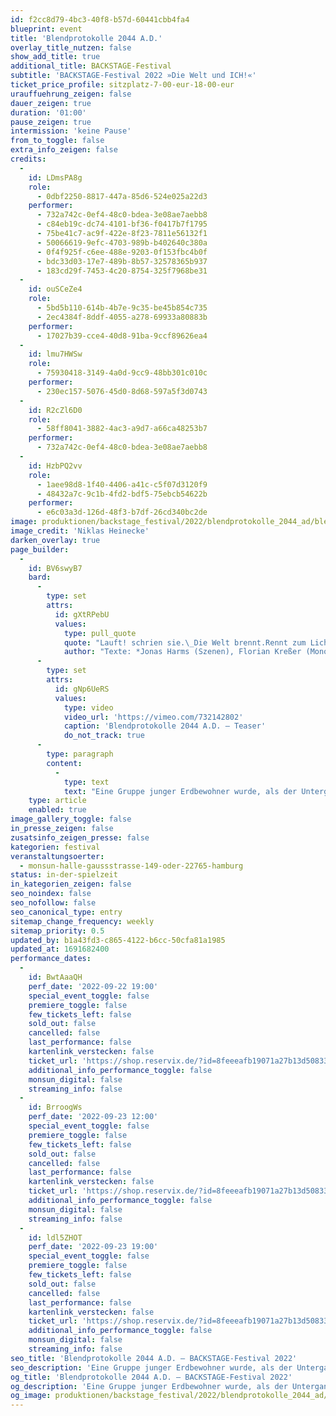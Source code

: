 ```yaml
---
id: f2cc8d79-4bc3-40f8-b57d-60441cbb4fa4
blueprint: event
title: 'Blendprotokolle 2044 A.D.'
overlay_title_nutzen: false
show_add_title: true
additional_title: BACKSTAGE-Festival
subtitle: 'BACKSTAGE-Festival 2022 »Die Welt und ICH!«'
ticket_price_profile: sitzplatz-7-00-eur-18-00-eur
urauffuehrung_zeigen: false
dauer_zeigen: true
duration: '01:00'
pause_zeigen: true
intermission: 'keine Pause'
from_to_toggle: false
extra_info_zeigen: false
credits:
  -
    id: LDmsPA8g
    role:
      - 0dbf2250-8817-447a-85d6-524e025a22d3
    performer:
      - 732a742c-0ef4-48c0-bdea-3e08ae7aebb8
      - c84eb19c-dc74-4101-bf36-f0417b7f1795
      - 75be41c7-ac9f-422e-8f23-7811e56132f1
      - 50066619-9efc-4703-989b-b402640c380a
      - 0f4f925f-c6ee-488e-9203-0f153fbc4b0f
      - bdc33d03-17e7-489b-8b57-32578365b937
      - 183cd29f-7453-4c20-8754-325f7968be31
  -
    id: ouSCeZe4
    role:
      - 5bd5b110-614b-4b7e-9c35-be45b854c735
      - 2ec4384f-8ddf-4055-a278-69933a80883b
    performer:
      - 17027b39-cce4-40d8-91ba-9ccf89626ea4
  -
    id: lmu7HWSw
    role:
      - 75930418-3149-4a0d-9cc9-48bb301c010c
    performer:
      - 230ec157-5076-45d0-8d68-597a5f3d0743
  -
    id: R2cZl6D0
    role:
      - 58ff8041-3882-4ac3-a9d7-a66ca48253b7
    performer:
      - 732a742c-0ef4-48c0-bdea-3e08ae7aebb8
  -
    id: HzbPQ2vv
    role:
      - 1aee98d8-1f40-4406-a41c-c5f07d3120f9
      - 48432a7c-9c1b-4fd2-bdf5-75ebcb54622b
    performer:
      - e6c03a3d-126d-48f3-b7df-26cd340bc2de
image: produktionen/backstage_festival/2022/blendprotokolle_2044_ad/blendprotokolle_2044_ad_backstage_01_c_niklas_heinecke.jpeg
image_credit: 'Niklas Heinecke'
darken_overlay: true
page_builder:
  -
    id: BV6swyB7
    bard:
      -
        type: set
        attrs:
          id: gXtRPebU
          values:
            type: pull_quote
            quote: "Lauft! schrien sie.\_Die Welt brennt.Rennt zum Licht, rennt, rennt, wartet nicht auf uns.Der Moment der Entscheidung.Die Welt ohne mich. *"
            author: "Texte: *Jonas Harms (Szenen), Florian Kreßer (Monolog)Schaltpult „Mutter“: Thomas Bokowski (Requisite) / Isaboe Averes / Doreen Langhans / Fynn Sternberg\_"
      -
        type: set
        attrs:
          id: gNp6UeRS
          values:
            type: video
            video_url: 'https://vimeo.com/732142802'
            caption: 'Blendprotokolle 2044 A.D. – Teaser'
            do_not_track: true
      -
        type: paragraph
        content:
          -
            type: text
            text: "Eine Gruppe junger Erdbewohner wurde, als der Untergang des Planeten bevorstand, von ihren Eltern auf die Rettungsplattform B52 in den Weltraum geschickt. Sie haben alles vorgefunden, was ihre Versorgung sicherstellte. Nun warten sie seit 7,0 Gezeiten auf ihre Abholung und Weiterreise. Immer stärker machen sich Zweifel breit, ob die Gruppe jemals die Station verlassen kann, bis eines Tages ein alter Transformator entdeckt wird, der scheinbar die Verbindung zu anderen Überlebenden herstellt. Die gesamte Aufführung, insbesondere Texte und Kostüme, wurden durch den Besuch der Ausstellung »RARE EARTHS« von Tom Sachs in den Deichtorhallen inspiriert.\_"
    type: article
    enabled: true
image_gallery_toggle: false
in_presse_zeigen: false
zusatsinfo_zeigen_presse: false
kategorien: festival
veranstaltungsoerter:
  - monsun-halle-gaussstrasse-149-oder-22765-hamburg
status: in-der-spielzeit
in_kategorien_zeigen: false
seo_noindex: false
seo_nofollow: false
seo_canonical_type: entry
sitemap_change_frequency: weekly
sitemap_priority: 0.5
updated_by: b1a43fd3-c865-4122-b6cc-50cfa81a1985
updated_at: 1691682400
performance_dates:
  -
    id: BwtAaaQH
    perf_date: '2022-09-22 19:00'
    special_event_toggle: false
    premiere_toggle: false
    few_tickets_left: false
    sold_out: false
    cancelled: false
    last_performance: false
    kartenlink_verstecken: false
    ticket_url: 'https://shop.reservix.de/?id=8feeeafb19071a27b13d5083379d95183e9ab490f2f135faf80b2fecfc1ba00f2aba7ad8945f4a4292549eb86feddc1b&vID=7337&eventGrpID=413224&eventID=1986160'
    additional_info_performance_toggle: false
    monsun_digital: false
    streaming_info: false
  -
    id: BrroogWs
    perf_date: '2022-09-23 12:00'
    special_event_toggle: false
    premiere_toggle: false
    few_tickets_left: false
    sold_out: false
    cancelled: false
    last_performance: false
    kartenlink_verstecken: false
    ticket_url: 'https://shop.reservix.de/?id=8feeeafb19071a27b13d5083379d95183e9ab490f2f135faf80b2fecfc1ba00f2aba7ad8945f4a4292549eb86feddc1b&vID=7337&eventGrpID=413224&eventID=1986594'
    additional_info_performance_toggle: false
    monsun_digital: false
    streaming_info: false
  -
    id: ldl5ZHOT
    perf_date: '2022-09-23 19:00'
    special_event_toggle: false
    premiere_toggle: false
    few_tickets_left: false
    sold_out: false
    cancelled: false
    last_performance: false
    kartenlink_verstecken: false
    ticket_url: 'https://shop.reservix.de/?id=8feeeafb19071a27b13d5083379d95183e9ab490f2f135faf80b2fecfc1ba00f2aba7ad8945f4a4292549eb86feddc1b&vID=7337&eventGrpID=413224&eventID=1986161'
    additional_info_performance_toggle: false
    monsun_digital: false
    streaming_info: false
seo_title: 'Blendprotokolle 2044 A.D. – BACKSTAGE-Festival 2022'
seo_description: 'Eine Gruppe junger Erdbewohner wurde, als der Untergang des Planeten bevorstand, von ihren Eltern auf die Rettungsplattform B52 in den Weltraum geschickt.'
og_title: 'Blendprotokolle 2044 A.D. – BACKSTAGE-Festival 2022'
og_description: 'Eine Gruppe junger Erdbewohner wurde, als der Untergang des Planeten bevorstand, von ihren Eltern auf die Rettungsplattform B52 in den Weltraum geschickt.'
og_image: produktionen/backstage_festival/2022/blendprotokolle_2044_ad/social_media_blendprotokolle_2044_ad_backstage_c_niklas_heinecke.jpg
---
```

